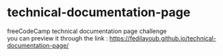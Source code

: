 # technical-documentation-page
freeCodeCamp technical documentation page challenge  
you can preview it through the link : https://fedilayoub.github.io/technical-documentation-page/
